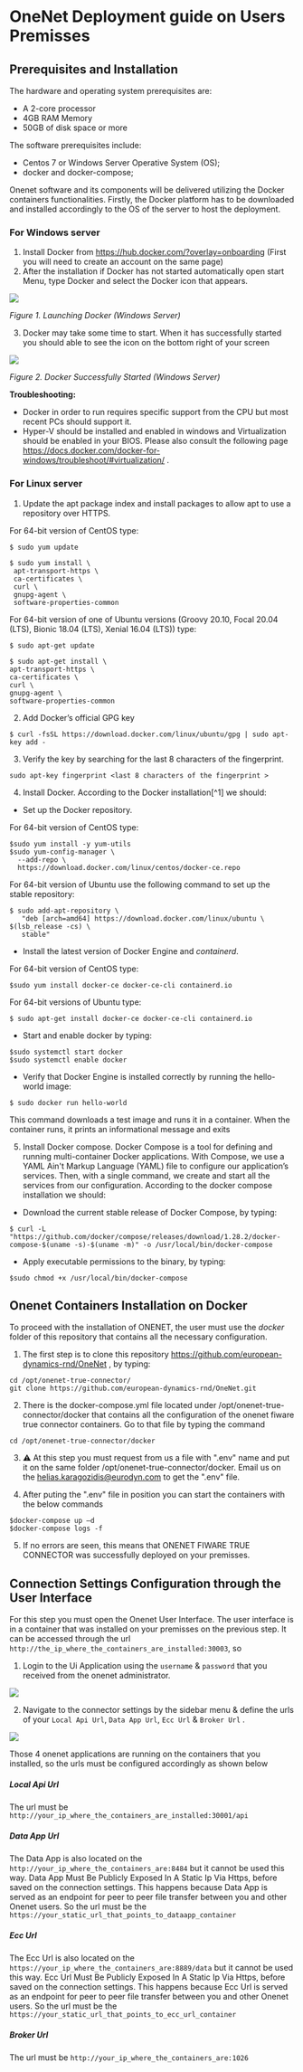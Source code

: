 ﻿# **OneNet Deployment guide on Users Premisses**
## **Prerequisites and Installation**
The hardware and operating system prerequisites are:

- A 2-core processor 
- 4GB RAM Memory
- 50GB of disk space or more

The software prerequisites include:

- Centos 7 or Windows Server Operative System (OS);
- docker and docker-compose;

Onenet software and its components will be delivered utilizing the Docker containers functionalities. Firstly, the Docker platform has to be downloaded and installed accordingly to the OS of the server to host the deployment. 

### **For Windows server**

1. Install Docker from <https://hub.docker.com/?overlay=onboarding> (First you will need to create an account on the same page)
1. After the installation if Docker has not started automatically open start Menu, type Docker and select the Docker icon that appears.

![](image1.png)

*Figure 1. Launching Docker (Windows Server)*

3. Docker may take some time to start. When it has successfully started you should able to see the icon on the bottom right of your screen

![](image2.png)

*Figure 2. Docker Successfully Started (Windows Server)*

**Troubleshooting:**

- Docker in order to run requires specific support from the CPU but most recent PCs should support it. 
- Hyper-V should be installed and enabled in windows and Virtualization should be enabled in your BIOS.  Please also consult the following page <https://docs.docker.com/docker-for-windows/troubleshoot/#virtualization/> .

### **For Linux server**

1. Update the apt package index and install packages to allow apt to use a repository over HTTPS. 

For 64-bit version of CentOS type:
```
$ sudo yum update

$ sudo yum install \
 apt-transport-https \
 ca-certificates \
 curl \
 gnupg-agent \
 software-properties-common
```

For 64-bit version of one of Ubuntu versions (Groovy 20.10, Focal 20.04 (LTS), Bionic 18.04 (LTS), Xenial 16.04 (LTS)) type:
```
$ sudo apt-get update

$ sudo apt-get install \
apt-transport-https \
ca-certificates \
curl \
gnupg-agent \
software-properties-common
```
2. Add Docker’s official GPG key

`$ curl -fsSL https://download.docker.com/linux/ubuntu/gpg | sudo apt-key add -`

3. Verify the key by searching for the last 8 characters of the fingerprint.

`sudo apt-key fingerprint <last 8 characters of the fingerprint >`

4. Install Docker. According to the Docker installation[^1] we should:
- Set up the Docker repository.

For 64-bit version of CentOS type:
```
$sudo yum install -y yum-utils
$sudo yum-config-manager \
  --add-repo \
  https://download.docker.com/linux/centos/docker-ce.repo
```
For 64-bit version of Ubuntu use the following command to set up the stable repository:
```
$ sudo add-apt-repository \
   "deb [arch=amd64] https://download.docker.com/linux/ubuntu \
$(lsb_release -cs) \
   stable"
```
- Install the latest version of Docker Engine and *containerd*.

For 64-bit version of CentOS type:

`$sudo yum install docker-ce docker-ce-cli containerd.io`

For 64-bit versions of Ubuntu type:

`$ sudo apt-get install docker-ce docker-ce-cli containerd.io`

- Start and enable docker by typing:
```
$sudo systemctl start docker
$sudo systemctl enable docker
```
- Verify that Docker Engine is installed correctly by running the hello-world image:
  
`$ sudo docker run hello-world`

This command downloads a test image and runs it in a container. When the container runs, it prints an informational message and exits


5. Install Docker compose. Docker Compose is a tool for defining and running multi-container Docker applications. With Compose, we use a YAML Ain't Markup Language (YAML) file to configure our application’s services. Then, with a single command, we create and start all the services from our configuration. According to the docker compose installation  we should:
- Download the current stable release of Docker Compose, by typing:
  
`$ curl -L "https://github.com/docker/compose/releases/download/1.28.2/docker-compose-$(uname -s)-$(uname -m)" -o /usr/local/bin/docker-compose`

- Apply executable permissions to the binary, by typing:

`$sudo chmod +x /usr/local/bin/docker-compose`

## **Onenet Containers Installation on Docker**

To proceed with the installation of ONENET, the user must use the *docker* folder of this repository that contains all the necessary configuration.

1. The first step is to clone this repository <https://github.com/european-dynamics-rnd/OneNet> , by typing:
```
cd /opt/onenet-true-connector/
git clone https://github.com/european-dynamics-rnd/OneNet.git
```

2. There is the docker-compose.yml file located under /opt/onenet-true-connector/docker that contains all the configuration of the onenet fiware true connector containers. Go to that file by typing the command
```
cd /opt/onenet-true-connector/docker
```

3. :warning: At this step you must request from us a file with ".env" name and put it on the same folder /opt/onenet-true-connector/docker.
Email us on the helias.karagozidis@eurodyn.com to get the ".env" file.


4. After puting the ".env" file in position you can start the containers with the below commands  

```
$docker-compose up –d
$docker-compose logs -f
```
5. If no errors are seen, this means that ONENET FIWARE TRUE CONNECTOR was successfully deployed on your premisses.

## **Connection Settings Configuration through the User Interface**

For this step you must open the Onenet User Interface. 
The user interface is in a container that was installed on your premisses on the previous step.
It can be accessed through the url <code>http://the_ip_where_the_containers_are_installed:30003</code>, so

1. Login to the Ui Application using the <code>username</code> & <code>password</code> that you received from the onenet administrator.

![](image3.png)

2. Navigate to the connector settings by the sidebar menu & define the urls of your <code>Local Api Url</code>, <code>Data App Url</code>, <code>Ecc Url</code> & <code>Broker Url</code>  .

![](settings2.png)

Those 4 onenet applications are running on the containers that you installed, so the urls must be configured accordingly as shown below 

##### Local Api Url 
The url must be <code>http://your_ip_where_the_containers_are_installed:30001/api</code>

##### Data App Url 
The Data App is also located on the <code>http://your_ip_where_the_containers_are:8484</code> but it cannot be used this way. 
Data App Must Be Publicly Exposed In A Static Ip Via Https, before saved on the connection settings. 
This happens because Data App is served as an endpoint for peer to peer file transfer between you and other Onenet users. 
So the url must be the <code>https://your_static_url_that_points_to_dataapp_container</code>

##### Ecc Url
The Ecc Url is also located on the <code>https://your_ip_where_the_containers_are:8889/data</code> but it cannot be used this way. 
Ecc Url Must Be Publicly Exposed In A Static Ip Via Https, before saved on the connection settings. 
This happens because Ecc Url is served as an endpoint for peer to peer file transfer between you and other Onenet users. 
So the url must be the <code>https://your_static_url_that_points_to_ecc_url_container</code>

##### Broker Url 
The url must be <code>http://your_ip_where_the_containers_are:1026</code>
